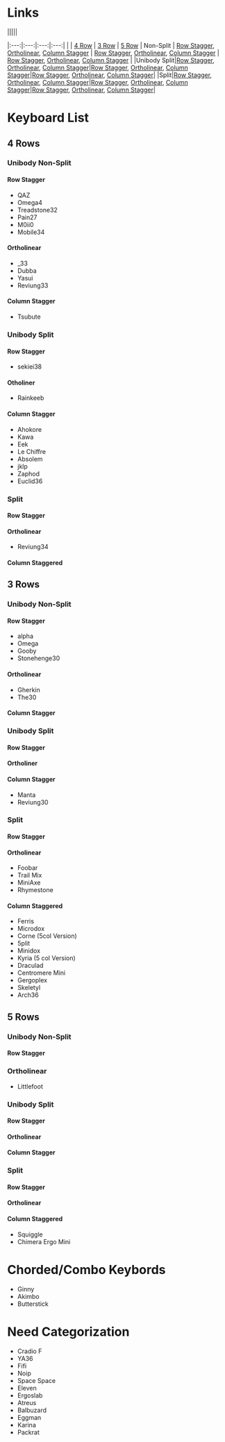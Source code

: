 # Links
|||||

|:---:|:---:|:---:|:---:|
| | [4 Row](#4) | [3 Row](#3) | [5 Row](#5) 
| Non-Split | [Row Stagger](#4nr), [Ortholinear](#4no), [Column Stagger](#3nc) | [Row Stagger](#3nr), [Ortholinear](#3no), [Column Stagger](#4nc) | [Row Stagger](#5nr), [Ortholinear](#5no), [Column Stagger](#5nc) |
|Unibody Split|[Row Stagger](#4nr), [Ortholinear](#4no), [Column Stagger](#4nc)|[Row Stagger](#3nr), [Ortholinear](#3no), [Column Stagger](#3nc)|[Row Stagger](#5nr), [Ortholinear](#5no), [Column Stagger](#5nc)|
|Split|[Row Stagger](#4nr), [Ortholinear](#4no), [Column Stagger](#4nc)|[Row Stagger](#3nr), [Ortholinear](#3no), [Column Stagger](#3nc)|[Row Stagger](#5nr), [Ortholinear](#5no), [Column Stagger](#5nc)|

# Keyboard List
## 4 Rows <a name="4"></a>
### Unibody Non-Split <a name="4n"></a>
#### Row Stagger <a name="4nr"></a>
- QAZ 
- Omega4 
- Treadstone32
- Pain27
- M0ii0
- Mobile34

#### Ortholinear <a name="4no"></a>
- _33
- Dubba
- Yasui
- Reviung33 

#### Column Stagger <a name="4nc"></a>
- Tsubute

### Unibody Split <a name="4u"></a>
#### Row Stagger <a name="4ur"></a>
- sekiei38

#### Otholiner <a name="4uo"></a>
- Rainkeeb

#### Column Stagger <a name="4uc"></a>
- Ahokore 
- Kawa 
- Eek 
- Le Chiffre 
- Absolem 
- jklp 
- Zaphod
- Euclid36

### Split <a name="4s"></a>
#### Row Stagger <a name="4sr"></a>
#### Ortholinear <a name="4so"></a>
- Reviung34 

#### Column Staggered <a name="4sc"></a>
## 3 Rows <a name="3"></a>
### Unibody Non-Split <a name="3n"></a>
#### Row Stagger <a name="3nr"></a>
- alpha
- Omega
- Gooby
- Stonehenge30 

#### Ortholinear <a name="3no"></a>
- Gherkin
- The30

#### Column Stagger <a name="3nc"></a>
### Unibody Split <a name="3u"></a>
#### Row Stagger <a name="3ur"></a>
#### Ortholiner <a name="3uo"></a>
#### Column Stagger <a name="3uc"></a>
- Manta 
- Reviung30 

### Split <a name="3s"></a>
#### Row Stagger <a name="3sr"></a>
#### Ortholinear <a name="3so"></a>
- Foobar 
- Trail Mix 
- MiniAxe 
- Rhymestone 

#### Column Staggered <a name="3sc"></a>
- Ferris 
- Microdox 
- Corne (5col Version) 
- 5plit 
- Minidox 
- Kyria (5 col Version)  
- Draculad 
- Centromere Mini 
- Gergoplex 
- Skeletyl 
- Arch36 

## 5 Rows <a name="5"></a>
### Unibody Non-Split <a name="5n"></a>
#### Row Stagger <a name="5nr"></a>
### Ortholinear <a name="5no"></a>
- Littlefoot

### Unibody Split <a name="5u"></a>
#### Row Stagger <a name="5ur"></a>
#### Ortholinear <a name="5uo"></a>
#### Column Stagger <a name="5uc"></a>
### Split <a name="5s"></a>
#### Row Stagger <a name="5sr"></a>
#### Ortholinear <a name="5so"></a>
#### Column Staggered <a name="5sc"></a>
- Squiggle 
- Chimera Ergo Mini 

# Chorded/Combo Keybords <a name="chord"></a>
- Ginny 
- Akimbo
- Butterstick

# Need Categorization <a name="needs"></a>
- Cradio F 
- YA36 
- Fifi 
- Noip 
- Space Space
- Eleven 
- Ergoslab 
- Atreus 
- Balbuzard 
- Eggman 
- Karina
- Packrat 